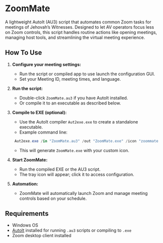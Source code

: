 # ZoomMate

A lightweight AutoIt (AU3) script that automates common Zoom tasks for meetings of Jehovah’s Witnesses. Designed to let AV operators focus less on Zoom controls, this script handles routine actions like opening meetings, managing host tools, and streamlining the virtual meeting experience.

## How To Use

1. **Configure your meeting settings:**
   - Run the script or compiled app to use launch the configuration GUI.
   - Set your Meeting ID, meeting times, and language.

2. **Run the script:**
   - Double-click `ZoomMate.au3` if you have AutoIt installed.
   - Or compile it to an executable as described below.

3. **Compile to EXE (optional):**
   - Use the AutoIt compiler `Aut2exe.exe` to create a standalone executable.
   - Example command line:

    ```powershell
     Aut2exe.exe /in "ZoomMate.au3" /out "ZoomMate.exe" /icon "zoommate.ico"
     ```

   - This will generate `ZoomMate.exe` with your custom icon.

4. **Start ZoomMate:**
   - Run the compiled EXE or the AU3 script.
   - The tray icon will appear; click it to access configuration.

5. **Automation:**
   - ZoomMate will automatically launch Zoom and manage meeting controls based on your schedule.

## Requirements

- Windows OS
- [AutoIt](https://www.autoitscript.com/site/autoit/downloads/) installed for running `.au3` scripts or compiling to `.exe`
- Zoom desktop client installed
